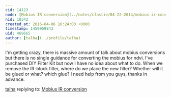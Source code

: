 ```yaml
---
cid: 14123
node: [Mobius IR conversion](../notes/cfastie/04-22-2014/mobius-ir-conversion)
nid: 10342
created_at: 2016-04-06 16:24:03 +0000
timestamp: 1459959843
uid: 469665
author: [talha](../profile/talha)
---
```


I'm getting crazy, there is massive amount of talk about mobius conversions but there is no single guidance for converting the mobius for ndvi. I've purchased DIY Filter Kit but now I have no idea about what to do. When we remove the IR-block filter, where do we place the new filter? Whether will it be glued or what? which glue? I need help from you guys, thanks in advance. 

[talha](../profile/talha) replying to: [Mobius IR conversion](../notes/cfastie/04-22-2014/mobius-ir-conversion)

